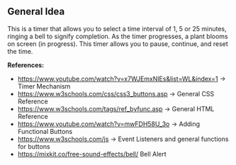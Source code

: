 **General Idea**
-

This is a timer that allows you to select a time interval of 1, 5 or 25 minutes, ringing a bell to signify completion. As the timer progresses, a plant blooms on screen (in progress).
This timer allows you to pause, continue, and reset the time.
 

**References:**
- https://www.youtube.com/watch?v=x7WJEmxNlEs&list=WL&index=1 -> Timer Mechanism 
- https://www.w3schools.com/css/css3_buttons.asp -> General CSS Reference
- https://www.w3schools.com/tags/ref_byfunc.asp -> General HTML Reference
- https://www.youtube.com/watch?v=mwFDH58U_3o -> Adding Functional Buttons
- https://www.w3schools.com/js -> Event Listeners and general functions for buttons
- https://mixkit.co/free-sound-effects/bell/ Bell Alert
